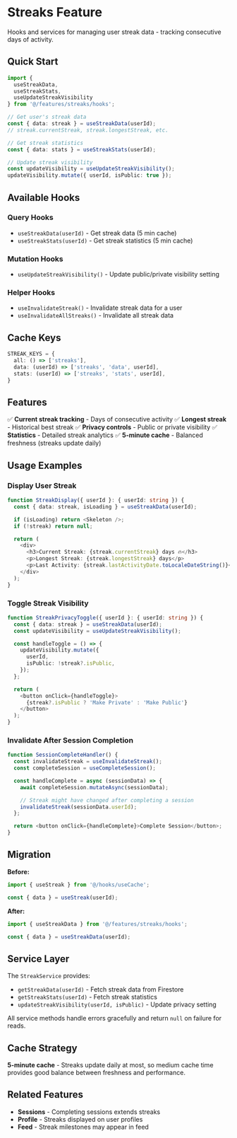 # Streaks Feature

Hooks and services for managing user streak data - tracking consecutive days of activity.

## Quick Start

```typescript
import {
  useStreakData,
  useStreakStats,
  useUpdateStreakVisibility
} from '@/features/streaks/hooks';

// Get user's streak data
const { data: streak } = useStreakData(userId);
// streak.currentStreak, streak.longestStreak, etc.

// Get streak statistics
const { data: stats } = useStreakStats(userId);

// Update streak visibility
const updateVisibility = useUpdateStreakVisibility();
updateVisibility.mutate({ userId, isPublic: true });
```

## Available Hooks

### Query Hooks
- `useStreakData(userId)` - Get streak data (5 min cache)
- `useStreakStats(userId)` - Get streak statistics (5 min cache)

### Mutation Hooks
- `useUpdateStreakVisibility()` - Update public/private visibility setting

### Helper Hooks
- `useInvalidateStreak()` - Invalidate streak data for a user
- `useInvalidateAllStreaks()` - Invalidate all streak data

## Cache Keys

```typescript
STREAK_KEYS = {
  all: () => ['streaks'],
  data: (userId) => ['streaks', 'data', userId],
  stats: (userId) => ['streaks', 'stats', userId],
}
```

## Features

✅ **Current streak tracking** - Days of consecutive activity
✅ **Longest streak** - Historical best streak
✅ **Privacy controls** - Public or private visibility
✅ **Statistics** - Detailed streak analytics
✅ **5-minute cache** - Balanced freshness (streaks update daily)

## Usage Examples

### Display User Streak

```typescript
function StreakDisplay({ userId }: { userId: string }) {
  const { data: streak, isLoading } = useStreakData(userId);

  if (isLoading) return <Skeleton />;
  if (!streak) return null;

  return (
    <div>
      <h3>Current Streak: {streak.currentStreak} days 🔥</h3>
      <p>Longest Streak: {streak.longestStreak} days</p>
      <p>Last Activity: {streak.lastActivityDate.toLocaleDateString()}</p>
    </div>
  );
}
```

### Toggle Streak Visibility

```typescript
function StreakPrivacyToggle({ userId }: { userId: string }) {
  const { data: streak } = useStreakData(userId);
  const updateVisibility = useUpdateStreakVisibility();

  const handleToggle = () => {
    updateVisibility.mutate({
      userId,
      isPublic: !streak?.isPublic,
    });
  };

  return (
    <button onClick={handleToggle}>
      {streak?.isPublic ? 'Make Private' : 'Make Public'}
    </button>
  );
}
```

### Invalidate After Session Completion

```typescript
function SessionCompleteHandler() {
  const invalidateStreak = useInvalidateStreak();
  const completeSession = useCompleteSession();

  const handleComplete = async (sessionData) => {
    await completeSession.mutateAsync(sessionData);

    // Streak might have changed after completing a session
    invalidateStreak(sessionData.userId);
  };

  return <button onClick={handleComplete}>Complete Session</button>;
}
```

## Migration

**Before:**
```typescript
import { useStreak } from '@/hooks/useCache';

const { data } = useStreak(userId);
```

**After:**
```typescript
import { useStreakData } from '@/features/streaks/hooks';

const { data } = useStreakData(userId);
```

## Service Layer

The `StreakService` provides:
- `getStreakData(userId)` - Fetch streak data from Firestore
- `getStreakStats(userId)` - Fetch streak statistics
- `updateStreakVisibility(userId, isPublic)` - Update privacy setting

All service methods handle errors gracefully and return `null` on failure for reads.

## Cache Strategy

**5-minute cache** - Streaks update daily at most, so medium cache time provides good balance between freshness and performance.

## Related Features

- **Sessions** - Completing sessions extends streaks
- **Profile** - Streaks displayed on user profiles
- **Feed** - Streak milestones may appear in feed
